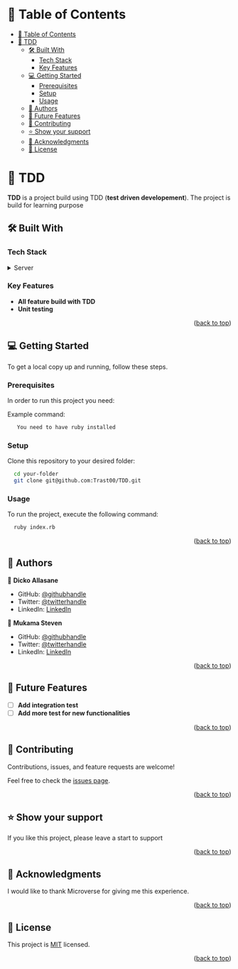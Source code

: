<a name="readme-top"></a>

# 📗 Table of Contents

- [📗 Table of Contents](#-table-of-contents)
- [📖 TDD ](#-tdd-)
  - [🛠 Built With ](#-built-with-)
    - [Tech Stack ](#tech-stack-)
    - [Key Features ](#key-features-)
  - [💻 Getting Started ](#-getting-started-)
    - [Prerequisites](#prerequisites)
    - [Setup](#setup)
    - [Usage](#usage)
  - [👥 Authors ](#-authors-)
  - [🔭 Future Features ](#-future-features-)
  - [🤝 Contributing ](#-contributing-)
  - [⭐️ Show your support ](#️-show-your-support-)
  - [🙏 Acknowledgments ](#-acknowledgments-)
  - [📝 License ](#-license-)


# 📖 TDD <a name="about-project"></a>

**TDD** is a project build using TDD (**test driven developement**). The project is build for learning purpose 

## 🛠 Built With <a name="built-with"></a>

### Tech Stack <a name="tech-stack"></a>

<details>
  <summary>Server</summary>
  <ul>
    <li><a href="https://expressjs.com/">Ruby</a></li>
  </ul>
</details>

### Key Features <a name="key-features"></a>

- **All feature build with TDD**
- **Unit testing**

<p align="right">(<a href="#readme-top">back to top</a>)</p>

## 💻 Getting Started <a name="getting-started"></a>

To get a local copy up and running, follow these steps.

### Prerequisites

In order to run this project you need:

Example command:

```sh
   You need to have ruby installed
```

### Setup

Clone this repository to your desired folder:

```sh
  cd your-folder
  git clone git@github.com:Trast00/TDD.git
```

### Usage

To run the project, execute the following command:

```sh
  ruby index.rb
```

<p align="right">(<a href="#readme-top">back to top</a>)</p>

<!-- AUTHORS -->

## 👥 Authors <a name="authors"></a>

👤 **Dicko Allasane**

- GitHub: [@githubhandle](https://github.com/Trast00)
- Twitter: [@twitterhandle](https://twitter.com/AllassaneDicko0/)
- LinkedIn: [LinkedIn](https://www.linkedin.com/in/allassane-dicko-744aaa224)

👤 **Mukama Steven**

- GitHub: [@githubhandle](https://github.com/githubhandle)
- Twitter: [@twitterhandle](https://twitter.com/twitterhandle)
- LinkedIn: [LinkedIn](https://linkedin.com/in/linkedinhandle)

<p align="right">(<a href="#readme-top">back to top</a>)</p>


## 🔭 Future Features <a name="future-features"></a>

- [ ] **Add integration test**
- [ ] **Add more test for new functionalities**

<p align="right">(<a href="#readme-top">back to top</a>)</p>

<!-- CONTRIBUTING -->

## 🤝 Contributing <a name="contributing"></a>

Contributions, issues, and feature requests are welcome!

Feel free to check the [issues page](https://github.com/Trast00/TDD/issues).

<p align="right">(<a href="#readme-top">back to top</a>)</p>

<!-- SUPPORT -->

## ⭐️ Show your support <a name="support"></a>

If you like this project, please leave a start to support

<p align="right">(<a href="#readme-top">back to top</a>)</p>

<!-- ACKNOWLEDGEMENTS -->

## 🙏 Acknowledgments <a name="acknowledgements"></a>

I would like to thank Microverse for giving me this experience.

<p align="right">(<a href="#readme-top">back to top</a>)</p>

<!-- LICENSE -->

## 📝 License <a name="license"></a>

This project is [MIT](./LICENSE) licensed.

<p align="right">(<a href="#readme-top">back to top</a>)</p>
